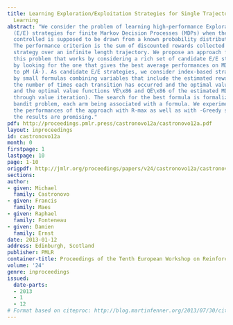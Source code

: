 ```yaml
---
title: Learning Exploration/Exploitation Strategies for Single Trajectory Reinforcement
  Learning
abstract: "We consider the problem of learning high-performance Exploration/Exploitation
  (E/E) strategies for finite Markov Decision Processes (MDPs) when the MDP to be
  controlled is supposed to be drawn from a known probability distribution pM (Â·).
  The performance criterion is the sum of discounted rewards collected by the E/E
  strategy over an infinite length trajectory. We propose an approach for solving
  this problem that works by considering a rich set of candidate E/E strategies and
  by looking for the one that gives the best average performances on MDPs drawn according
  to pM (Â·). As candidate E/E strategies, we consider index-based strategies parametrized
  by small formulas combining variables that include the estimated reward function,
  the number of times each transition has occurred and the optimal value functions
  and the optimal value functions VË\x86 and QË\x86 of the estimated MDP (obtained
  through value iteration). The search for the best formula is formalized as a multi-armed
  bandit problem, each arm being associated with a formula. We experimentally compare
  the performances of the approach with R-max as well as with -Greedy strategies and
  the results are promising."
pdf: http://proceedings.pmlr.press/castronovo12a/castronovo12a.pdf
layout: inproceedings
id: castronovo12a
month: 0
firstpage: 1
lastpage: 10
page: 1-10
origpdf: http://jmlr.org/proceedings/papers/v24/castronovo12a/castronovo12a.pdf
sections: 
author:
- given: Michael
  family: Castronovo
- given: Francis
  family: Maes
- given: Raphael
  family: Fonteneau
- given: Damien
  family: Ernst
date: 2013-01-12
address: Edinburgh, Scotland
publisher: PMLR
container-title: Proceedings of the Tenth European Workshop on Reinforcement Learning
volume: '24'
genre: inproceedings
issued:
  date-parts:
  - 2013
  - 1
  - 12
# Format based on citeproc: http://blog.martinfenner.org/2013/07/30/citeproc-yaml-for-bibliographies/
---
```

